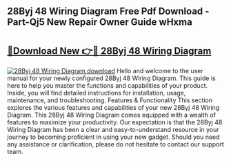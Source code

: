 ## 28Byj 48 Wiring Diagram Free Pdf Download - Part-Qj5 New Repair Owner Guide wHxma

# <h2><a href="http://dfku8t.blite.top/?on=28Byj+48+Wiring+Diagram">🔗Download New 👉🔴 28Byj 48 Wiring Diagram</a></h2>

[![28Byj 48 Wiring Diagram download](https://i.imgur.com/lujVjoI.png)](http://dfku8t.blite.top/?on=28Byj+48+Wiring+Diagram)
Hello and welcome to the user manual for your newly configured 28Byj 48 Wiring Diagram. This guide is here to help you master the functions and capabilities of your product. Inside, you will find detailed instructions for installation, usage, maintenance, and troubleshooting. Features & Functionality This section explores the various features and capabilities of your new 28Byj 48 Wiring Diagram. This 28Byj 48 Wiring Diagram comes equipped with a wealth of features to maximize your productivity. Our expectation is that the 28Byj 48 Wiring Diagram has been a clear and easy-to-understand resource in your journey to becoming proficient in using your new gadget. Should you need any assistance or clarification, please do not hesitate to contact our support team.
